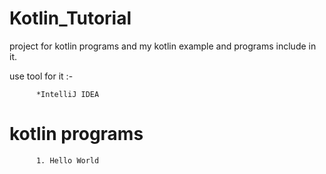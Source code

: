 # Kotlin_Tutorial
project for kotlin programs and my kotlin example and programs include in it.

use tool for it :-
          
          *IntelliJ IDEA
 
 
# kotlin programs 
          1. Hello World
